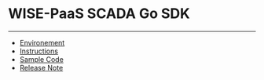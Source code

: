 # WISE-PaaS SCADA Go SDK

---
* [Environement](go-sdk/environement.md)
* [Instructions](go-sdk/instruction.md)
* [Sample Code](go-sdk/sample-code.md)
* [Release Note](go-sdk/release-note.md)



